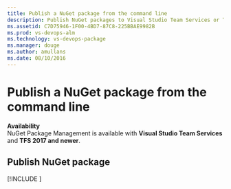 ```yaml
---
title: Publish a NuGet package from the command line
description: Publish NuGet packages to Visual Studio Team Services or Team Foundation Server from the command line
ms.assetid: C7D75946-1F00-4BD7-87C8-225BBAE9982B
ms.prod: vs-devops-alm
ms.technology: vs-devops-package
ms.manager: douge
ms.author: amullans
ms.date: 08/10/2016
---
```


# Publish a NuGet package from the command line

**Availability**<br>
NuGet Package Management is available with **Visual Studio Team Services** and **TFS 2017 and newer**.

## Publish NuGet package

[!INCLUDE [](../_shared/publish.md)]
